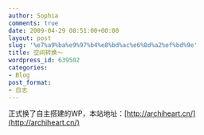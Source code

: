 ```yaml
---
author: Sophia
comments: true
date: 2009-04-29 08:51:00+00:00
layout: post
slug: '%e7%a9%ba%e9%97%b4%e8%bd%ac%e6%8d%a2%ef%bd%9e'
title: 空间转换～
wordpress_id: 639502
categories:
- Blog
post_format:
- 日志
---
```


正式换了自主搭建的WP，本站地址：[http://archiheart.cn/](http://archiheart.cn/)
